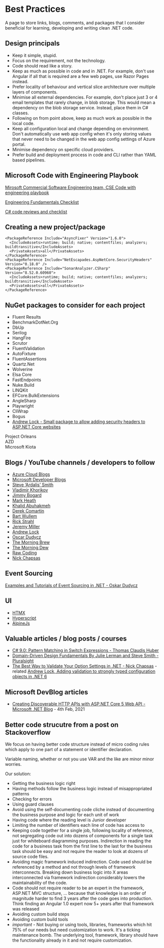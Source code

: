 
# Best Practices

A page to store links, blogs, comments, and packages that I consider beneficial for learning, developing and writing clean .NET code.

## Design principals

- Keep it simple, stupid.
- Focus on the requirement, not the technology.
- Code should read like a story.
- Keep as much as possible in code and in .NET. For example, don't use Angular if all that is required are a few web pages, use Razor Pages instead.
- Prefer locality of behaviour and vertical slice architecture over multiple layers of components.
- Minimise all external dependencies. For example, don't place just 3 or 4 email templates that rarely change, in blob storage. This would mean a dependency on the blob storage service. Instead, place them in C# classes.
- Following on from point above, keep as much work as possible in the local code.
- Keep all configuration local and change depending on environment. Don't automatically use web app config when it's only storing values that never need to be changed in the web app config settings of Azure portal.
- Minimise dependency on specific cloud providers.
- Prefer build and deployment process in code and CLI rather than YAML based pipelines.

## Microsoft Code with Engineering Playbook

[Mirosoft Commercial Software Engineering team, CSE Code with engineering playbook](https://microsoft.github.io/code-with-engineering-playbook)

[Engineering Fundamentals Checklist](https://microsoft.github.io/code-with-engineering-playbook/ENG-FUNDAMENTALS-CHECKLIST/)

[C# code reviews and checklist](https://microsoft.github.io/code-with-engineering-playbook/code-reviews/recipes/csharp/)

## Creating a new project/package

```
<PackageReference Include="AsyncFixer" Version="1.6.0">
  <IncludeAssets>runtime; build; native; contentfiles; analyzers; buildtransitive</IncludeAssets>
  <PrivateAssets>all</PrivateAssets>
</PackageReference>  
<PackageReference Include="NetEscapades.AspNetCore.SecurityHeaders" Version="0.18.0" />  
<PackageReference Include="SonarAnalyzer.CSharp" Version="8.52.0.60960">
  <IncludeAssets>runtime; build; native; contentfiles; analyzers; buildtransitive</IncludeAssets>
  <PrivateAssets>all</PrivateAssets>
</PackageReference>
  ```

## NuGet packages to consider for each project

- Fluent Results  
- BenchmarkDotNet.Org  
- DbUp  
- Serilog  
- HangFire  
- Scrutor  
- FluentValidation  
- AutoFixture  
- FluentAssertions  
- Quartz.Net  
- Wolverine  
- Elsa Core  
- FastEndpoints  
- Nuke.Build  
- LINQKit  
- EFCore.BulkExtensions  
- AngleSharp  
- Playwright
- CliWrap
- Bogus
- [Andrew Lock - Small package to allow adding security headers to ASP.NET Core websites](https://github.com/andrewlock/NetEscapades.AspNetCore.SecurityHeaders)  

Project Orleans  
AZD  
Microsoft Kiota  

## Blogs / YouTube channels / developers to follow
- [Azure Cloud Blogs](https://cloudblogs.microsoft.com)  
- [Microsoft Developer Blogs](https://devblogs.microsoft.com)  
- [Steve ‘Ardalis’ Smith](https://ardalis.com)  
- [Vladimir Khorikov](https://enterprisecraftsmanship.com)  
- [Jimmy Bogard](https://jimmybogard.com)  
- [Mark Heath](https://markheath.net)  
- [Khalid Abuhakmeh](https://khalidabuhakmeh.com)  
- [Derek Comartin](https://codeopinion.com)  
- [Bart Wullem](https://bartwullems.blogspot.com)  
- [Rick Strahl](https://weblog.west-wind.com)  
- [Jeremy Miller](https://jeremydmiller.com)  
- [Andrew Lock](https://andrewlock.net)  
- [Oscar Dudycz](https://event-driven.io/en)  
- [The Morning Brew](https://cwa.me.uk)  
- [The Morning Dew](https://alvinashcraft.com)  
- [Raw Coding](https://www.youtube.com/@RawCoding)  
- [Nick Chapsas](https://www.youtube.com/@nickchapsas)  

## Event Sourcing

[Examples and Tutorials of Event Sourcing in .NET - Oskar Dudycz](https://github.com/oskardudycz/EventSourcing.NetCore)

## UI

- [HTMX](https://htmx.org)
- [Hyperscript](https://hyperscript.org)
- [AlpineJs](https://alpinejs.dev)  

## Valuable articles / blog posts / courses

- [C# 9.0: Pattern Matching in Switch Expressions - Thomas Claudis Huber](https://www.thomasclaudiushuber.com/2021/02/25/c-9-0-pattern-matching-in-switch-expressions/)
- [Domain-Driven Design Fundamentals By Julie Lerman and Steve Smith - Pluralsight](https://app.pluralsight.com/course-player?clipId=2a61567d-77cd-4b9c-9c8b-8a942cf4abb8)
- [The Best Way to Validate Your Option Settings in .NET - Nick Chapsas](https://www.youtube.com/watch?v=jblRYDMTtvg) - related [Andrew Lock, Adding validation to strongly typed configuration objects in .NET 6](https://andrewlock.net/adding-validation-to-strongly-typed-configuration-objects-in-dotnet-6/)

## Microsoft DevBlog articles

- [Creating Discoverable HTTP APIs with ASP.NET Core 5 Web API - Microsoft .NET Blog](https://devblogs.microsoft.com/dotnet/creating-discoverable-http-apis-with-asp-net-core-5-web-api/) - 4th Feb, 2021  

## Better code strucutre from a post on Stackoverflow

We focus on having better code structure instead of micro coding rules which apply to one part of a statement or identifier declaration.

Variable naming, whether or not you use VAR and the like are minor minor worries.

Our solution:
- Getting the business logic right
- Having methods follow the business logic instead of misappropriated patterns
- Checking for errors
- Using guard clauses
- Avoid using the self-documenting code cliche instead of documenting the business purpose and logic for each unit of work
- Having code where the reading level is Junior developer
- Limiting the number of identifiers each line of code has access to
- Keeping code together for a single job, following locality of reference, not segregating code out into dozens of components for a single task just for whiteboard diagramming purposes. Indirection in reading the code for a business task from the first line to the last for the business task should be easy and not require the reader to look at dozens of source code files.
- Avoiding magic framework induced indirection. Code used should be referenced by a method and not through levels of framework interconnects. Breaking down business logic into X areas interconnected via framework indirection considerably lowers the maintainability of the code.
- Code should not require reader to be an expert in the framework, ASP.NET MVC structure, ... because that knowledge is an order of magnitude harder to find 3 years after the code goes into production. Think finding an Angular 1.0 expert now 5+ years after that framework was released
- Avoiding custom build steps
- Avoiding custom build tools
- *important* - Not buying or using tools, libraries, frameworks which hit 75% of our needs but need customization to work. It's a ticking maintenance bomb. The underlying tool, framework, library should have the functionality already in it and not require customization.





 
    
